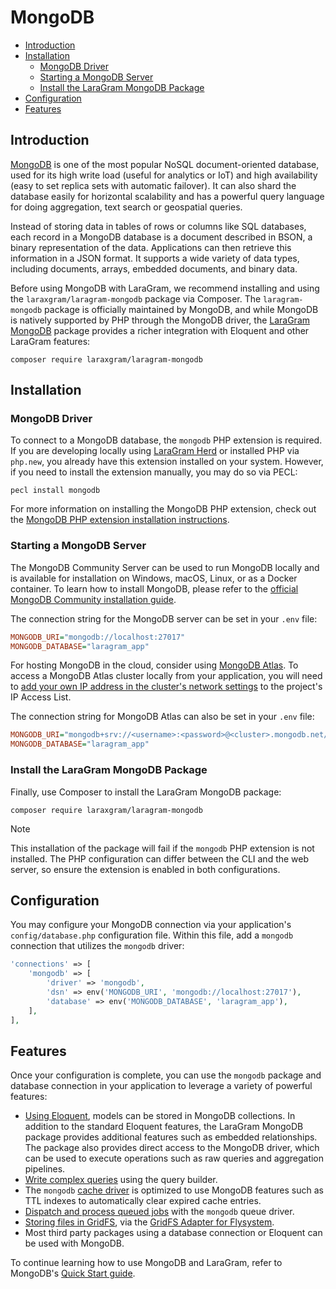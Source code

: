 # MongoDB

- [Introduction](#introduction)
- [Installation](#installation)
    - [MongoDB Driver](#mongodb-driver)
    - [Starting a MongoDB Server](#starting-a-mongodb-server)
    - [Install the LaraGram MongoDB Package](#install-the-laragram-mongodb-package)
- [Configuration](#configuration)
- [Features](#features)

<a name="introduction"></a>
## Introduction

[MongoDB](https://www.mongodb.com/resources/products/fundamentals/why-use-mongodb) is one of the most popular NoSQL document-oriented database, used for its high write load (useful for analytics or IoT) and high availability (easy to set replica sets with automatic failover). It can also shard the database easily for horizontal scalability and has a powerful query language for doing aggregation, text search or geospatial queries.

Instead of storing data in tables of rows or columns like SQL databases, each record in a MongoDB database is a document described in BSON, a binary representation of the data. Applications can then retrieve this information in a JSON format. It supports a wide variety of data types, including documents, arrays, embedded documents, and binary data.

Before using MongoDB with LaraGram, we recommend installing and using the `laraxgram/laragram-mongodb` package via Composer. The `laragram-mongodb` package is officially maintained by MongoDB, and while MongoDB is natively supported by PHP through the MongoDB driver, the [LaraGram MongoDB](https://www.mongodb.com/docs/drivers/php/laravel-mongodb/) package provides a richer integration with Eloquent and other LaraGram features:

```shell
composer require laraxgram/laragram-mongodb
```

<a name="installation"></a>
## Installation

<a name="mongodb-driver"></a>
### MongoDB Driver

To connect to a MongoDB database, the `mongodb` PHP extension is required. If you are developing locally using [LaraGram Herd](https://herd.laragram.com) or installed PHP via `php.new`, you already have this extension installed on your system. However, if you need to install the extension manually, you may do so via PECL:

```shell
pecl install mongodb
```

For more information on installing the MongoDB PHP extension, check out the [MongoDB PHP extension installation instructions](https://www.php.net/manual/en/mongodb.installation.php).

<a name="starting-a-mongodb-server"></a>
### Starting a MongoDB Server

The MongoDB Community Server can be used to run MongoDB locally and is available for installation on Windows, macOS, Linux, or as a Docker container. To learn how to install MongoDB, please refer to the [official MongoDB Community installation guide](https://docs.mongodb.com/manual/administration/install-community/).

The connection string for the MongoDB server can be set in your `.env` file:

```ini
MONGODB_URI="mongodb://localhost:27017"
MONGODB_DATABASE="laragram_app"
```

For hosting MongoDB in the cloud, consider using [MongoDB Atlas](https://www.mongodb.com/cloud/atlas).
To access a MongoDB Atlas cluster locally from your application, you will need to [add your own IP address in the cluster's network settings](https://www.mongodb.com/docs/atlas/security/add-ip-address-to-list/) to the project's IP Access List.

The connection string for MongoDB Atlas can also be set in your `.env` file:

```ini
MONGODB_URI="mongodb+srv://<username>:<password>@<cluster>.mongodb.net/<dbname>?retryWrites=true&w=majority"
MONGODB_DATABASE="laragram_app"
```

<a name="install-the-laragram-mongodb-package"></a>
### Install the LaraGram MongoDB Package

Finally, use Composer to install the LaraGram MongoDB package:

```shell
composer require laraxgram/laragram-mongodb
```

> [!NOTE]
> This installation of the package will fail if the `mongodb` PHP extension is not installed. The PHP configuration can differ between the CLI and the web server, so ensure the extension is enabled in both configurations.

<a name="configuration"></a>
## Configuration

You may configure your MongoDB connection via your application's `config/database.php` configuration file. Within this file, add a `mongodb` connection that utilizes the `mongodb` driver:

```php
'connections' => [
    'mongodb' => [
        'driver' => 'mongodb',
        'dsn' => env('MONGODB_URI', 'mongodb://localhost:27017'),
        'database' => env('MONGODB_DATABASE', 'laragram_app'),
    ],
],
```

<a name="features"></a>
## Features

Once your configuration is complete, you can use the `mongodb` package and database connection in your application to leverage a variety of powerful features:

- [Using Eloquent](https://www.mongodb.com/docs/drivers/php/laragram-mongodb/current/eloquent-models/), models can be stored in MongoDB collections. In addition to the standard Eloquent features, the LaraGram MongoDB package provides additional features such as embedded relationships. The package also provides direct access to the MongoDB driver, which can be used to execute operations such as raw queries and aggregation pipelines.
- [Write complex queries](https://www.mongodb.com/docs/drivers/php/laragram-mongodb/current/query-builder/) using the query builder.
- The `mongodb` [cache driver](https://www.mongodb.com/docs/drivers/php/laragram-mongodb/current/cache/) is optimized to use MongoDB features such as TTL indexes to automatically clear expired cache entries.
- [Dispatch and process queued jobs](https://www.mongodb.com/docs/drivers/php/laragram-mongodb/current/queues/) with the `mongodb` queue driver.
- [Storing files in GridFS](https://www.mongodb.com/docs/drivers/php/laragram-mongodb/current/filesystems/), via the [GridFS Adapter for Flysystem](https://flysystem.thephpleague.com/docs/adapter/gridfs/).
- Most third party packages using a database connection or Eloquent can be used with MongoDB.

To continue learning how to use MongoDB and LaraGram, refer to MongoDB's [Quick Start guide](https://www.mongodb.com/docs/drivers/php/laragram-mongodb/current/quick-start/).
